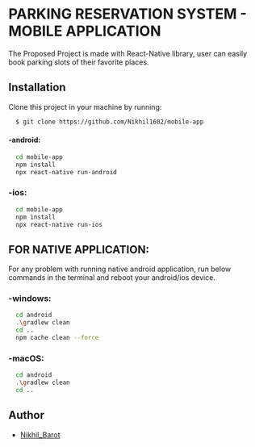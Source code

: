 # PARKING RESERVATION SYSTEM - MOBILE APPLICATION

The Proposed Project is made with React-Native library,
user can easily book parking slots of their favorite places.

## Installation

Clone this project in your machine by running:

```bash
  $ git clone https://github.com/Nikhil1602/mobile-app
```

#### -android:

```bash
  cd mobile-app
  npm install
  npx react-native run-android
```

### -ios:

```bash
  cd mobile-app
  npm install
  npx react-native run-ios
```

## FOR NATIVE APPLICATION:

For any problem with running native android application, 
run below commands in the terminal and reboot your 
android/ios device.

### -windows:

```bash
  cd android
  .\gradlew clean
  cd ..
  npm cache clean --force
```

### -macOS:

```bash
  cd android
  .\gradlew clean
  cd ..
```

## Author

- [Nikhil_Barot](https://github.com/Nikhil1602)
